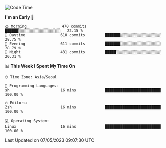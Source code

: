 <!--START_SECTION:waka-->
![Code Time](http://img.shields.io/badge/Code%20Time-1%2C510%20hrs%2034%20mins-blue)

**I'm an Early 🐤** 

```text
🌞 Morning                470 commits         ██████░░░░░░░░░░░░░░░░░░░   22.15 % 
🌆 Daytime                610 commits         ███████░░░░░░░░░░░░░░░░░░   28.75 % 
🌃 Evening                611 commits         ███████░░░░░░░░░░░░░░░░░░   28.79 % 
🌙 Night                  431 commits         █████░░░░░░░░░░░░░░░░░░░░   20.31 % 
```


📊 **This Week I Spent My Time On** 

```text
🕑︎ Time Zone: Asia/Seoul

💬 Programming Languages: 
sh                       16 mins             █████████████████████████   100.00 % 

🔥 Editors: 
Zsh                      16 mins             █████████████████████████   100.00 % 

💻 Operating System: 
Linux                    16 mins             █████████████████████████   100.00 % 
```


 Last Updated on 07/05/2023 09:07:30 UTC
<!--END_SECTION:waka-->
